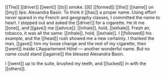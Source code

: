 [[The]] [[driver]] [[went]] [[to]] smoke. [[I]] [[formed]] [[the]] [[name]] on [[my]] lips: Alexandra Basin. To think it [[has]] a proper name. Using effort never spared in my French and geography classes, I committed the name to heart. I stepped out and asked the [[driver]] for a cigarette. He lit me [[one]], and [[gave]] me [[advice]]: [[inhale]], hold, [[exhale]]. Fresh air, tobacco, it was all the same: [[inhale]], hold, [[exhale]]. I [[followed]] his example, and the [[head]] rush showed me a new certainty. I thanked the man, [[gave]] him my loose change and the rest of my cigarette, then [[went]] inside L’Appartement Hôtel — another wonderful name. But no name could stand [[against]] the blessed Alexandra Basin.

I [[went]] up to the suite, brushed my teeth, and [[tucked]] in with the [[others]].